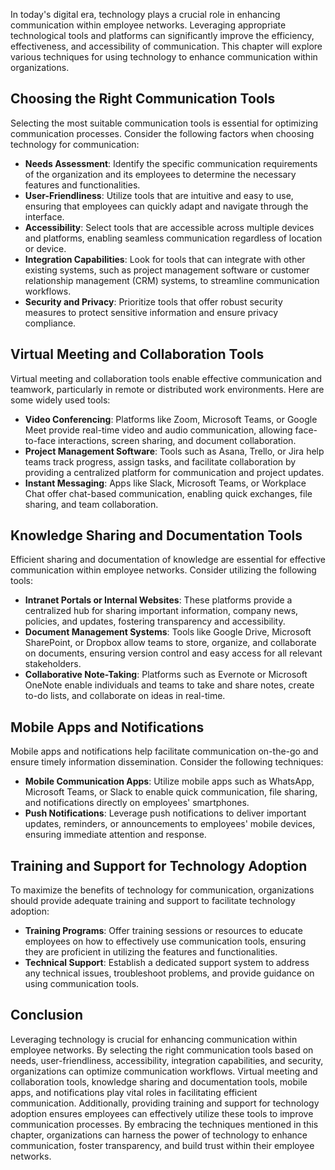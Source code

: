 
In today's digital era, technology plays a crucial role in enhancing communication within employee networks. Leveraging appropriate technological tools and platforms can significantly improve the efficiency, effectiveness, and accessibility of communication. This chapter will explore various techniques for using technology to enhance communication within organizations.

**Choosing the Right Communication Tools**
------------------------------------------

Selecting the most suitable communication tools is essential for optimizing communication processes. Consider the following factors when choosing technology for communication:

* **Needs Assessment**: Identify the specific communication requirements of the organization and its employees to determine the necessary features and functionalities.
* **User-Friendliness**: Utilize tools that are intuitive and easy to use, ensuring that employees can quickly adapt and navigate through the interface.
* **Accessibility**: Select tools that are accessible across multiple devices and platforms, enabling seamless communication regardless of location or device.
* **Integration Capabilities**: Look for tools that can integrate with other existing systems, such as project management software or customer relationship management (CRM) systems, to streamline communication workflows.
* **Security and Privacy**: Prioritize tools that offer robust security measures to protect sensitive information and ensure privacy compliance.

**Virtual Meeting and Collaboration Tools**
-------------------------------------------

Virtual meeting and collaboration tools enable effective communication and teamwork, particularly in remote or distributed work environments. Here are some widely used tools:

* **Video Conferencing**: Platforms like Zoom, Microsoft Teams, or Google Meet provide real-time video and audio communication, allowing face-to-face interactions, screen sharing, and document collaboration.
* **Project Management Software**: Tools such as Asana, Trello, or Jira help teams track progress, assign tasks, and facilitate collaboration by providing a centralized platform for communication and project updates.
* **Instant Messaging**: Apps like Slack, Microsoft Teams, or Workplace Chat offer chat-based communication, enabling quick exchanges, file sharing, and team collaboration.

**Knowledge Sharing and Documentation Tools**
---------------------------------------------

Efficient sharing and documentation of knowledge are essential for effective communication within employee networks. Consider utilizing the following tools:

* **Intranet Portals or Internal Websites**: These platforms provide a centralized hub for sharing important information, company news, policies, and updates, fostering transparency and accessibility.
* **Document Management Systems**: Tools like Google Drive, Microsoft SharePoint, or Dropbox allow teams to store, organize, and collaborate on documents, ensuring version control and easy access for all relevant stakeholders.
* **Collaborative Note-Taking**: Platforms such as Evernote or Microsoft OneNote enable individuals and teams to take and share notes, create to-do lists, and collaborate on ideas in real-time.

**Mobile Apps and Notifications**
---------------------------------

Mobile apps and notifications help facilitate communication on-the-go and ensure timely information dissemination. Consider the following techniques:

* **Mobile Communication Apps**: Utilize mobile apps such as WhatsApp, Microsoft Teams, or Slack to enable quick communication, file sharing, and notifications directly on employees' smartphones.
* **Push Notifications**: Leverage push notifications to deliver important updates, reminders, or announcements to employees' mobile devices, ensuring immediate attention and response.

**Training and Support for Technology Adoption**
------------------------------------------------

To maximize the benefits of technology for communication, organizations should provide adequate training and support to facilitate technology adoption:

* **Training Programs**: Offer training sessions or resources to educate employees on how to effectively use communication tools, ensuring they are proficient in utilizing the features and functionalities.
* **Technical Support**: Establish a dedicated support system to address any technical issues, troubleshoot problems, and provide guidance on using communication tools.

Conclusion
----------

Leveraging technology is crucial for enhancing communication within employee networks. By selecting the right communication tools based on needs, user-friendliness, accessibility, integration capabilities, and security, organizations can optimize communication workflows. Virtual meeting and collaboration tools, knowledge sharing and documentation tools, mobile apps, and notifications play vital roles in facilitating efficient communication. Additionally, providing training and support for technology adoption ensures employees can effectively utilize these tools to improve communication processes. By embracing the techniques mentioned in this chapter, organizations can harness the power of technology to enhance communication, foster transparency, and build trust within their employee networks.
